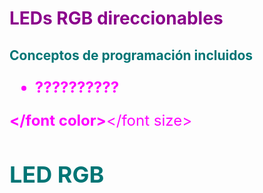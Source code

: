 # <FONT COLOR=#8B008B>LEDs RGB direccionables</font>

## <FONT COLOR=#007575>**Conceptos de programación incluidos**</font>

<font color=#FF00FF><b><font size=5>

* ??????????

</font color></b></font size>

## <FONT COLOR=#007575>**LED RGB**</font>


